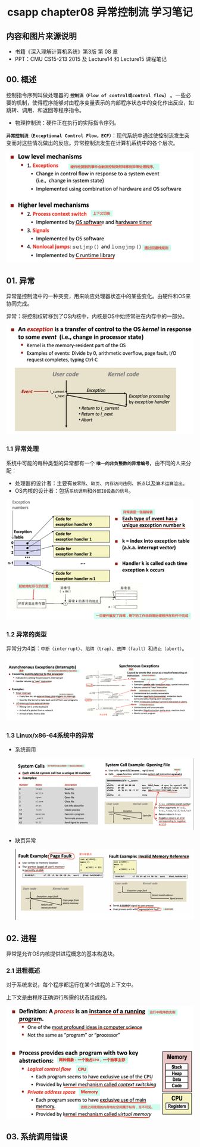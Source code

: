 <h1><center> csapp chapter08 异常控制流 学习笔记</center></h1>

## 内容和图片来源说明
- 书籍《深入理解计算机系统》第3版 第 08 章
- PPT：CMU CS15-213 2015 及 Lecture14 和 Lecture15 课程笔记

## 00. 概述
控制指令序列叫做处理器的 **`控制流（Flow of control或control flow）`** 。一些必要的机制，使得程序能够对由程序变量表示的内部程序状态中的变化作出反应，如跳转、调用、和返回等程序指令。
- 物理控制流：硬件正在执行的实际指令序列。

**`异常控制流（Exceptional Control Flow，ECF）`**：现代系统中通过使控制流发生突变而对这些情况做出的反应。异常控制流发生在计算机系统中的各个层次。

![](./img/ch08_img/异常控制流出现的各个层次.png)

## 01. 异常

异常是控制流中的一种突变，用来响应处理器状态中的某些变化。由硬件和OS来协同完成。

异常：将控制权转移到了OS内核中，内核是OS中始终常驻在内存中的一部分。

![](./img/ch08_img/异常流程剖析.png)

### 1.1 异常处理
系统中可能的每种类型的异常都有一个 **`唯一的非负整数的异常编号`**，由不同的人来分配：
- 处理器的设计者：主要有`被零除`、`缺页`、`内存访问违例`、`断点`以及`算术运算溢出`。
- OS内核的设计者：包括`系统调用`和`外部IO设备的信号`。

![](./img/ch08_img/异常表.png)

### 1.2 异常的类型
异常分为4类：`中断（interrupt）`、`陷阱（trap）`、`故障（fault）`和`终止（abort）`。

![](./img/ch08_img/异常处理类型.png)

### 1.3 Linux/x86-64系统中的异常

- 系统调用

    ![](./img/ch08_img/系统调用例子.png)

- 缺页异常

    ![](./img/ch08_img/缺页异常.png)

## 02. 进程
异常是允许OS内核提供进程概念的基本构造块。

### 2.1 进程概述
对于系统来说，每个程序都运行在某个进程的上下文中。

上下文是由程序正确运行所需的状态组成的。

![](./img/ch08_img/进程概述.png)

 
## 03. 系统调用错误


